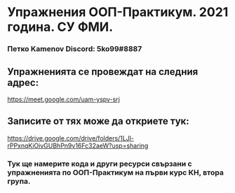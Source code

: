 # Упражнения ООП-Практикум. 2021 година. СУ ФМИ.
### Петко Kamenov Discord: 5ko99#8887
## Упражненията се провеждат на следния адрес:
https://meet.google.com/uam-yspv-srj

## Записите от тях може да откриете тук:
https://drive.google.com/drive/folders/1LJl-rPPxnqKiOivGUBhPn9v16Fc32aeW?usp=sharing

### Тук ще намерите кода и други ресурси свързани с упражненията по ООП-Практикум на първи курс КН, втора група.
